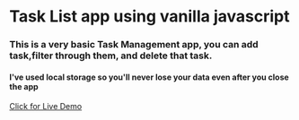 # Task List app using vanilla javascript

### This is a very basic Task Management app, you can add task,filter through them, and delete that task.

#### I've used local storage so you'll never lose your data even after you close the app

[Click for Live Demo](http://devsayan.tech/Task-List/)
